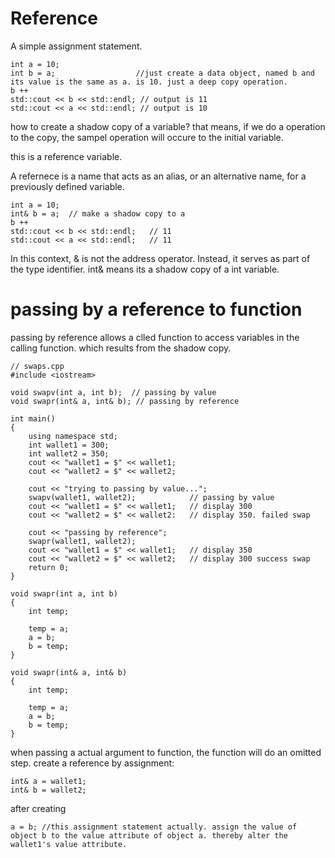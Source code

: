 # Reference 

A simple assignment statement.
~~~
int a = 10;
int b = a;                  //just create a data object, named b and its value is the same as a. is 10. just a deep copy operation.
b ++
std::cout << b << std::endl; // output is 11
std::cout << a << std::endl; // output is 10
~~~

how to create a shadow copy of a variable? that means, if we do a operation to the copy, the sampel operation will occure to the initial variable.

this is a reference variable.

A refernece is a name that acts as an alias, or an alternative name, for a previously defined variable.
~~~
int a = 10;
int& b = a;  // make a shadow copy to a
b ++
std::cout << b << std::endl;   // 11
std::cout << a << std::endl;   // 11
~~~

In this context, & is not the address operator. Instead, it serves as part of the type identifier. int& means its a shadow copy of a int variable.

# passing by a reference to function

passing by reference allows a clled function to access variables in the calling function. which results from the shadow copy.

~~~
// swaps.cpp
#include <iostream>

void swapv(int a, int b);  // passing by value
void swapr(int& a, int& b); // passing by reference

int main()
{
    using namespace std;
    int wallet1 = 300;
    int wallet2 = 350;
    cout << "wallet1 = $" << wallet1;
    cout << "wallet2 = $" << wallet2;

    cout << "trying to passing by value...";
    swapv(wallet1, wallet2);            // passing by value
    cout << "wallet1 = $" << wallet1;   // display 300
    cout << "wallet2 = $" << wallet2:   // display 350. failed swap

    cout << "passing by reference";
    swapr(wallet1, wallet2);
    cout << "wallet1 = $" << wallet1;   // display 350
    cout << "wallet2 = $" << wallet2;   // display 300 success swap
    return 0;
}

void swapr(int a, int b)
{
    int temp;
  
    temp = a;
    a = b;
    b = temp;
}

void swapr(int& a, int& b)
{
    int temp;

    temp = a;
    a = b;
    b = temp;
}
~~~
when passing a actual argument to function, the function will do an omitted step. create a reference by assignment:
~~~
int& a = wallet1;
int& b = wallet2;
~~~
after creating
~~~
a = b; //this assignment statement actually. assign the value of object b to the value attribute of object a. thereby alter the wallet1's value attribute.
~~~

